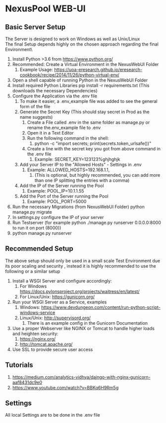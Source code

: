 # NexusPool WEB-UI

## Basic Server Setup

The Server is designed to work on Windows as well as Unix/Linux \
The final Setup depends highly on the chosen approach regarding the final Environment\

1. Install Python >3.6 from https://www.python.org/
2. Recommended: Create a Virtual Environment in the NexusWebUI Folder 
   1. Example Usage:
   https://uoa-eresearch.github.io/eresearch-cookbook/recipe/2014/11/26/python-virtual-env/
3. Open a shell capable of running Python in the NexusWebUI Folder
4. Install required Python Libraries
pip install -r requirements.txt
(This downloads the necessary Dependencies)
5. Configure the Application via the .env file
   1. To make it easier, a .env_example file was added to see the general form of the file
   2. Generate the Secret Key (This should stay secret in Prod as the name suggests)
      1. Create a File called .env in the same folder as manage.py or rename the.env_example file to .env
      2. Open it in a Text Editor
      3. Run the following command in the shell:
         1. python -c "import secrets; print(secrets.token_urlsafe())"
      4. Create a line with the secret key you got from above command in the .env file
         1. Example: SECRET_KEY=123123$%/$%ghjhghjk
   3. Add your Server IP to the "Allowed Hosts" - Settings in .env
      1. Example: ALLOWED_HOSTS=192.168.1.1, 
         1. (This is optional, but highly recommended, you can add more than one IP splitting the entries with a comma)
   4. Add the IP of the Server running the Pool 
      1. Example: POOL_IP=10.1.1.55
   5. Add the Port of the Server running the Pool
      1. Example: POOL_PORT=5000
6. Run the necessary Migrations (from NexusWebUI Folder)
python manage.py migrate
7. In settings.py configure the IP of your server
8. Run Testserver (for example python ./manage.py runserver 0.0.0.0:8000 to run it on port (8000))
9. python manage.py runserver


## Recommended Setup
The above setup should only be used in a small scale Test Environment due its poor scaling and security
, instead it is highly  recommended to use the following or a similar setup
1. Install a WSGI Server and configure accordingly:
   1. For Windows https://docs.pylonsproject.org/projects/waitress/en/latest/
   2. For Linux/Unix: https://gunicorn.org/
2. Run your WSGI Server as a Service, examples 
   1. Windows: https://www.devdungeon.com/content/run-python-script-windows-service
   2. Linux/Unix: http://supervisord.org/
      1. There is an example config in the Gunicorn Documentation
3. Use a proper Webserver like NGINX or Tomcat to handle higher loads and heighten security:
   1. https://nginx.org/
   2. http://tomcat.apache.org/
4. Use SSL to provide secure user access

## Tutorials
1. https://medium.com/analytics-vidhya/dajngo-with-nginx-gunicorn-aaf8431dc9e0
2. https://www.youtube.com/watch?v=BBKq6H9Rm5g


## Settings
All local Settings are to be done in the .env file

